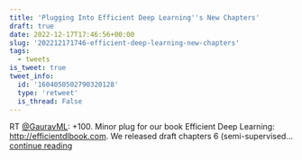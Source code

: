 ```yaml
---
title: 'Plugging Into Efficient Deep Learning''s New Chapters'
draft: true
date: 2022-12-17T17:46:56+00:00
slug: '202212171746-efficient-deep-learning-new-chapters'
tags:
  - tweets
is_tweet: true
tweet_info:
  id: '1604050502790320128'
  type: 'retweet'
  is_thread: False
---
```




RT [@GauravML](https://x.com/GauravML): +100. Minor plug for our book Efficient Deep Learning: <http://efficientdlbook.com>. We released draft chapters 6 (semi-supervised… [continue reading](https://x.com/sytelus/status/1604050502790320128)
